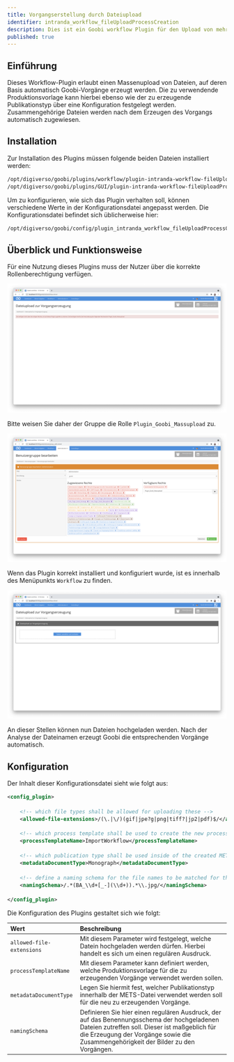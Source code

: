 ```yaml
---
title: Vorgangserstellung durch Dateiupload
identifier: intranda_workflow_fileUploadProcessCreation
description: Dies ist ein Goobi workflow Plugin für den Upload von mehreren Dateien, um eine automatische Vorgangserstellung auf Basis der hochgeladenen Dateien zu ermöglichen. Aus Dateien mit ähnlichen Namen werd
published: true
---
```

## Einführung
Dieses Workflow-Plugin erlaubt einen Massenupload von Dateien, auf deren Basis automatisch Goobi-Vorgänge erzeugt werden. Die zu verwendende Produktionsvorlage kann hierbei ebenso wie der zu erzeugende Publikationstyp über eine Konfiguration festgelegt werden. Zusammengehörige Dateien werden nach dem Erzeugen des Vorgangs automatisch zugewiesen.


## Installation
Zur Installation des Plugins müssen folgende beiden Dateien installiert werden:

```bash
/opt/digiverso/goobi/plugins/workflow/plugin-intranda-workflow-fileUploadProcessCreation-base.jar
/opt/digiverso/goobi/plugins/GUI/plugin-intranda-workflow-fileUploadProcessCreation-gui.jar
```

Um zu konfigurieren, wie sich das Plugin verhalten soll, können verschiedene Werte in der Konfigurationsdatei angepasst werden. Die Konfigurationsdatei befindet sich üblicherweise hier:

```bash
/opt/digiverso/goobi/config/plugin_intranda_workflow_fileUploadProcessCreation.xml
```


## Überblick und Funktionsweise
Für eine Nutzung dieses Plugins muss der Nutzer über die korrekte Rollenberechtigung verfügen.

![Ohne korrekte Berechtigung ist das Plugin nicht nutzbar](screen1_de.png)

Bitte weisen Sie daher der Gruppe die Rolle `Plugin_Goobi_Massupload` zu.

![Korrekt zugewiesene Rolle für die Nutzer](screen2_de.png)


Wenn das Plugin korrekt installiert und konfiguriert wurde, ist es innerhalb des Menüpunkts `Workflow` zu finden.

![Geöffnetes Plugin für den Upload](screen3_de.png)

An dieser Stellen können nun Dateien hochgeladen werden. Nach der Analyse der Dateinamen erzeugt Goobi die entsprechenden Vorgänge automatisch.


## Konfiguration
Der Inhalt dieser Konfigurationsdatei sieht wie folgt aus:

```xml
<config_plugin>

    <!-- which file types shall be allowed for uploading these -->
    <allowed-file-extensions>/(\.|\/)(gif|jpe?g|png|tiff?|jp2|pdf)$/</allowed-file-extensions>

    <!-- which process template shall be used to create the new processes -->
    <processTemplateName>ImportWorkflow</processTemplateName>

    <!-- which publication type shall be used inside of the created METS files -->
    <metadataDocumentType>Monograph</metadataDocumentType>

    <!-- define a naming schema for the file names to be matched for the process creation -->
    <namingSchema>/.*(BA_\\d+[_-](\\d+)).*\\.jpg/</namingSchema>

</config_plugin>
```

Die Konfiguration des Plugins gestaltet sich wie folgt:

| Wert | Beschreibung |
| :--- | :--- |
| `allowed-file-extensions` | Mit diesem Parameter wird festgelegt, welche Datein hochgeladen werden dürfen. Hierbei handelt es sich um einen regulären Ausdruck. |
| `processTemplateName` | Mit diesem Parameter kann definiert werden, welche Produktionsvorlage für die zu erzeugenden Vorgänge verwendet werden sollen. |
| `metadataDocumentType` | Legen Sie hiermit fest, welcher Publikationstyp innerhalb der METS-Datei verwendet werden soll für die neu zu erzeugenden Vorgänge. |
| `namingSchema` | Definieren Sie hier einen regulären Ausdruck, der auf das Benennungsschema der hochgeladenen Dateien zutreffen soll. Dieser ist maßgeblich für die Erzeugung der Vorgänge sowie die Zusammengehörigkeit der Bilder zu den Vorgängen. |
